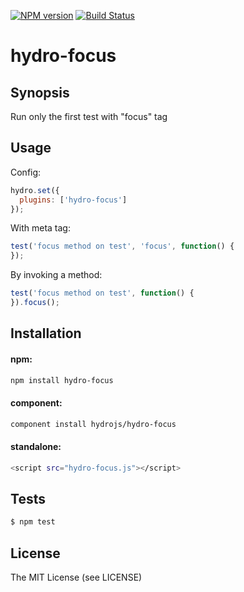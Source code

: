 [![NPM
version](https://badge.fury.io/js/hydro-focus.png)](http://badge.fury.io/js/hydro-focus)
[![Build Status](https://secure.travis-ci.org/hydrojs/hydro-focus.png)](http://travis-ci.org/hydrojs/hydro-focus)

# hydro-focus

## Synopsis

Run only the first test with "focus" tag

## Usage

Config:

```js
hydro.set({
  plugins: ['hydro-focus']
});
```

With meta tag:

```js
test('focus method on test', 'focus', function() {
});
```

By invoking a method:

```js
test('focus method on test', function() {
}).focus();
```

## Installation

#### npm:

```bash
npm install hydro-focus
```

#### component:

```bash
component install hydrojs/hydro-focus
```

#### standalone:

```bash
<script src="hydro-focus.js"></script>
```

## Tests

```bash
$ npm test
```

## License

The MIT License (see LICENSE)
